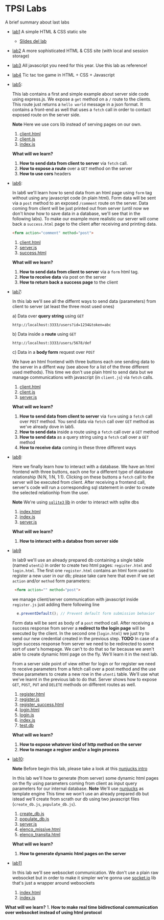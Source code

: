 # TPSI Labs 
A brief summary about last labs

* [lab1](https://github.com/kinderp/lab1)
  A simple HTML & CSS static site
  * [Slides del lab](https://drive.google.com/drive/folders/1hn9WS82YY85AEk96P37Dk3oHnd7bYMdi?usp=sharing)

* [lab2](https://github.com/kinderp/lab2)
  A more sophisticated HTML & CSS site (with local and session storage)

* [lab3](https://github.com/kinderp/lab3)
  All javascript you need for this year. Use this lab as reference!

* [lab4](https://github.com/kinderp/lab4)
  Tic tac toe game in HTML + CSS + Javascript 

* [lab5](https://github.com/kinderp/lab5):
  
  This lab contains a first and simple example about server side code using express.js. We expose a `get` method on a `/` route to the clients. This route just returns a `hello world` message in a json format. It contains a front-end as well that uses a `fetch` call in order to contact exposed route on the server side.
  
  **Note** Here we use cors lib instead of serving pages on our own.
    1. [client.html](https://github.com/kinderp/lab5/blob/master/client.html)
    2. [client.js](https://github.com/kinderp/lab5/blob/master/client.js)
    3. [index.js](https://github.com/kinderp/lab5/blob/master/index.js)
 
  **What will we learn?**
    1. **How to send data from client to server** via `fetch` call.
    2. **How to expose a route** over a `GET` method on the server
    3. **How to use cors** headers
       
* [lab6](https://github.com/kinderp/lab6):

  In lab6 we'll learn how to send data from an html page using `form` tag without using any javascript code (in plain html). Form data will be sent via a `post` method to an exposed `/comment` route on the server. Data coming from client will be just printed out from server (until now we don't know how to save data in a database, we'll see that in the following labs). To make our example more realistic our server will come back a `success.html` page to the client after receiving and printing data. 

  ```html
  <form action="comment" method="post">
  ```
  1. [client.html](https://github.com/kinderp/lab6/blob/master/client.html)
  2. [server.js](https://github.com/kinderp/lab6/blob/master/server.js)
  3. [success.html](https://github.com/kinderp/lab6/blob/master/success.html)
 
  **What will we learn?**
    1. **How to send data from client to server** via a `form` html tag.
    2. **How to receive data** via post on the server
    3. **How to return back a success page** to the client
       
* [lab7](https://github.com/kinderp/lab7):

  In this lab we'll see all the differnt ways to send data (parameters) from client to server (at least the three most used ones)
  
  a) Data over **query string** using `GET`
     ```
     http://localhost:3333/users?id=1234&token=abc
     ```
  b) Data inside a **route** using `GET`
     ```
     http://localhost:3333/users/5678/def
     ```
  c) Data in a **body form** request over `POST`
  
  We have an html frontend with three buttons each one sending data to the server in a diffent way (see above for a list of the three different used methods). This time we don't use plain html to send data but we manage communications with javascript (in `client.js`) via `fetch` calls.

    1. [client.html](https://github.com/kinderp/lab7/blob/master/client.html)
    2. [client.js](https://github.com/kinderp/lab7/blob/master/client.js)
    3. [server.js](https://github.com/kinderp/lab7/blob/master/server.js)

  **What will we learn?**
    1. **How to send data from client to server** via `form` using a `fetch` call over `POST` method. You send data via `fetch` call over `GET` method as we've already dove in lab5. 
    2. **How to send data** inside a route using a `fetch` call over a `GET` method
    3. **How to send data** as a query string using a `fetch` call over a `GET` method 
    4. **How to receive data** coming in these three different ways

* [lab8](https://github.com/kinderp/lab8):

  Here we finally learn how to interact with a database. We have an html frontend with three buttons, each one for a different type of database relationship (N:N, 1:N, 1:1). Clicking on these buttons a `fetch` call to the server will be executed from client. After receiving a frontend call, server's code will run a corresponding sql statement in order to create the selected relationhip from the user.

  **Note** We're using [`sqlite3` lib](https://www.npmjs.com/package/sqlite3) in order to interact with sqlite dbs  
    1. [index.html](https://github.com/kinderp/lab8/blob/master/index.html)
    2. [index.js](https://github.com/kinderp/lab8/blob/master/index.js)
    3. [server.js](https://github.com/kinderp/lab8/blob/master/server.js)
 
    **What will we learn?**
    1. **How to interact with a databse from server side**

* [lab9](https://github.com/kinderp/lab9)

  In lab9 we'll use an already prepared db containing a single table (named `utenti`) in order to create two html pages: `register.html` and `login.html`. The first one `register.html` contains an html form used to register a new user in our db; please take care here that even if we set `action` and/or `method` form parameters:
  
   ```html
    <form action="" method="post">
   ```
  
  we manage client/server communication with javascript inside `register.js` just adding there following line

   ```js
     e.preventDefault(); // Prevent default form submission behavior
   ```

    Form data will be sent as body of a `post` method call. After receiving a success response from server a **redirect to the login page** will be executed by the client.
  In the second one (`login.html`) we just try to send our new credential created in the previous step. **TODO** In case of a login success response from server we need to be redirected to some sort of user's homepage. We can't to do that so far because we aren't able to create dynamic html page on the fly. We'll learn it in the next lab.
  
    From a server side point of view either for login or for register we need to receive parameters from a fetch call over a post method and the use these parameters to create a new row in the `utenti` table. We'll use what we've learnt in the previous lab to do that. Server shows how to expose `GET`, `POST`, `PUT` and `DELETE` methods on different routes as well.

   1. [register.html](https://github.com/kinderp/lab9/blob/master/register.html)
   2. [register.js](https://github.com/kinderp/lab9/blob/master/register.js)
   3. [register_success.html](https://github.com/kinderp/lab9/blob/master/register_success.html)
   4. [login.html](https://github.com/kinderp/lab9/blob/master/login.html)
   5. [login.js](https://github.com/kinderp/lab9/blob/master/login.js)
   6. [index.js](https://github.com/kinderp/lab9/blob/master/index.js)
   7. [test.db](https://github.com/kinderp/lab9/blob/master/test.db)

   **What will we learn?**
 
  1. **How to expose whatever kind of http method on the server** 
  2. **How to manage a regiser and/or a login process** 
    
* [lab10](https://github.com/kinderp/lab10):
  
  **Note** Before begin this lab, please take a look at this [nunjucks intro](https://github.com/kinderp/nunjucks_lab)

  In this lab we'll how to generate (from server) some dynamic html pages on the fly using parameters coming from client as input query parameters for our internal database.
  **Note** We'll use [nunjucks](https://mozilla.github.io/nunjucks/) as template engine
  This time we won't use an already prepared db but istead we'll create from scrath our db using two javascript files (`create_db.js`, `populate_db.js`).

   1. [create_db.js](https://github.com/kinderp/lab10/blob/master/create_db.js)
   2. [populate_db.js](https://github.com/kinderp/lab10/blob/master/populate_db.js)
   3. [server.js](https://github.com/kinderp/lab10/blob/master/server.js)
   4. [elenco_missive.html](https://github.com/kinderp/lab10/blob/master/elenco_missive.html)
   5. [elenco_transita.html](https://github.com/kinderp/lab10/blob/master/elenco_transita.html)

  **What will we learn?**
    1. **How to generate dynamic html pages on the server**

 * [lab11](https://github.com/TheBitPoets/websocket-node)

   In this lab we'll see websocket communication. We don't use a plain raw websocket but in order to make it simpler we're gonna use [socket.io](https://socket.io/) lib that's just a wrapper around websockets

   1. [index.html](https://github.com/TheBitPoets/websocket-node/blob/main/index.html)
   2. [index.js](https://github.com/TheBitPoets/websocket-node/blob/main/index.js)
     
  **What will we learn?**
    1. **How to make real time bidirectional communication over websocket instead of using html protocol**
  
